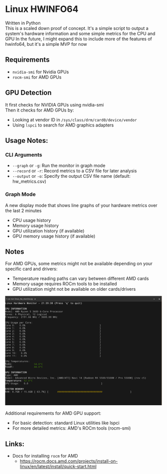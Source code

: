 # Linux HWINFO64

Written in Python    
This is a scaled down proof of concept. It's a simple script to output a system's hardware information and some simple metrics for the CPU and GPU
In the future, I might expand this to include more of the features of hwinfo64, but it's a simple MVP for now    

## Requirements
- `nvidia-smi` for Nvidia GPUs
- `rocm-smi` for AMD GPUs

## GPU Detection
It first checks for NVIDIA GPUs using nvidia-smi        
Then it checks for AMD GPUs by:            
- Looking at vendor ID in `/sys/class/drm/card0/device/vendor`         
- Using `lspci` to search for AMD graphics adapters       


## Usage Notes:

### CLI Arguments
- `--graph` or `-g`: Run the monitor in graph mode
- `--record` or `-r`: Record metrics to a CSV file for later analysis
- `--output` or `-o`: Specify the output CSV file name (default: hw_metrics.csv)

### Graph Mode
A new display mode that shows line graphs of your hardware metrics over the last 2 minutes
- CPU usage history
- Memory usage history
- GPU utilization history (if available)
- GPU memory usage history (if available)

## Notes
For AMD GPUs, some metrics might not be available depending on your specific card and drivers:
- Temperature reading paths can vary between different AMD cards              
- Memory usage requires ROCm tools to be installed                
- GPU utilization might not be available on older cards/drivers                

![Screenshot of the tool running in the terminal](assets/linux_hw_monitor_screenshot.png)


Additional requirements for AMD GPU support:
- For basic detection: standard Linux utilities like lspci
- For more detailed metrics: AMD's ROCm tools (rocm-smi)

## Links:
- Docs for installing `rocm` for AMD
  - https://rocm.docs.amd.com/projects/install-on-linux/en/latest/install/quick-start.html

